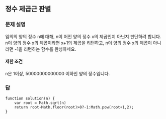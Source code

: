 ## 정수 제곱근 판별

### 문제 설명
임의의 양의 정수 n에 대해, n이 어떤 양의 정수 x의 제곱인지 아닌지 판단하려 합니다.
n이 양의 정수 x의 제곱이라면 x+1의 제곱을 리턴하고, n이 양의 정수 x의 제곱이 아니라면 -1을 리턴하는 함수를 완성하세요.

#### 제한 조건

n은 1이상, 50000000000000 이하인 양의 정수입니다.

### 답

```
function solution(n) {
    var root = Math.sqrt(n)
    return root-Math.floor(root)>0?-1:Math.pow(root+1,2);
}
```

